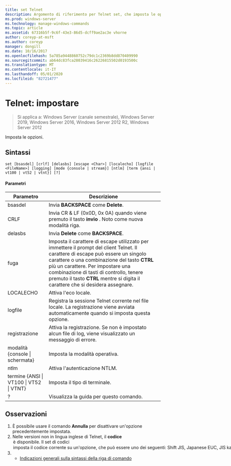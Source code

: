 ```yaml
---
title: set Telnet
description: Argomento di riferimento per Telnet set, che imposta le opzioni.
ms.prod: windows-server
ms.technology: manage-windows-commands
ms.topic: article
ms.assetid: 67316b5f-9c6f-43e3-86d5-dcff9ae2ac3e vhorne
author: coreyp-at-msft
ms.author: coreyp
manager: dongill
ms.date: 10/16/2017
ms.openlocfilehash: 5a785a9448860752c79dc1c2369b8dd870409990
ms.sourcegitcommit: ab64dc83fca28039416c26226815502d0193500c
ms.translationtype: MT
ms.contentlocale: it-IT
ms.lasthandoff: 05/01/2020
ms.locfileid: "82721477"
---
```

# <a name="telnet-set"></a>Telnet: impostare

> Si applica a: Windows Server (canale semestrale), Windows Server 2019, Windows Server 2016, Windows Server 2012 R2, Windows Server 2012

Imposta le opzioni.   

## <a name="syntax"></a>Sintassi  
```  
set [bsasdel] [crlf] [delasbs] [escape <Char>] [localecho] [logfile <FileName>] [logging] [mode {console | stream}] [ntlm] [term {ansi | vt100 | vt52 | vtnt}] [?]  
```  
#### <a name="parameters"></a>Parametri  

|                    Parametro                     |                                                                                                                                              Descrizione                                                                                                                                              |
|--------------------------------------------------|-------------------------------------------------------------------------------------------------------------------------------------------------------------------------------------------------------------------------------------------------------------------------------------------------------|
|                     bsasdel                      |                                                                                                                                 Invia **BACKSPACE** come **Delete**.                                                                                                                                  |
|                       CRLF                       |                                                                                                        Invia CR & LF (0x0D, 0x 0A) quando viene premuto il tasto **invio** . Noto come nuova modalità riga.                                                                                                        |
|                     delasbs                      |                                                                                                                                 Invia **Delete** come **BACKSPACE**.                                                                                                                                  |
|                fuga<Character>                | Imposta il carattere di escape utilizzato per immettere il prompt del client Telnet. Il carattere di escape può essere un singolo carattere o una combinazione del tasto **CTRL** più un carattere. Per impostare una combinazione di tasti di controllo, tenere premuto il tasto **CTRL** mentre si digita il carattere che si desidera assegnare. |
|                    LOCALECHO                     |                                                                                                                                         Attiva l'eco locale.                                                                                                                                          |
|                logfile<FileName>                |                                                                                               Registra la sessione Telnet corrente nel file locale. La registrazione viene avviata automaticamente quando si imposta questa opzione.                                                                                               |
|                     registrazione                      |                                                                                                                  Attiva la registrazione. Se non è impostato alcun file di log, viene visualizzato un messaggio di errore.                                                                                                                   |
|           modalità {console &#124; schermata}           |                                                                                                                                       Imposta la modalità operativa.                                                                                                                                        |
|                       ntlm                       |                                                                                                                                     Attiva l'autenticazione NTLM.                                                                                                                                     |
| termine {ANSI &#124; VT100 &#124; VT52 &#124; VTNT} |                                                                                                                                        Imposta il tipo di terminale.                                                                                                                                        |
|                        ?                         |                                                                                                                                    Visualizza la guida per questo comando.                                                                                                                                    |

## <a name="remarks"></a>Osservazioni  
1. È possibile usare il comando **Annulla** per disattivare un'opzione precedentemente impostata.  
2. Nelle versioni non in lingua inglese di Telnet, il **codice** <option> è disponibile. Il set di **codici** <option> imposta il codice corrente su un'opzione, che può essere uno dei seguenti: **Shift JIS**, **Japanese EUC**, **JIS kanji**, **JIS kanji (78)**, **Dec kanji**, **NEC kanji**. È necessario impostare lo stesso set di codice nel computer remoto.  
   ## <a name="examples"></a>Esempi  
   Impostare il file di log e iniziare la registrazione nel file locale tnlog. txt  
   ```  
   set logfile tnlog.txt  
   ```  
   ## <a name="additional-references"></a>Riferimenti aggiuntivi  
3. - [Indicazioni generali sulla sintassi della riga di comando](command-line-syntax-key.md)  
